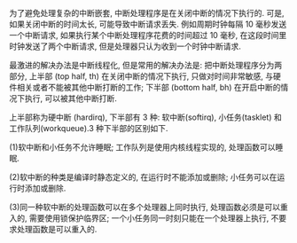 为了避免处理复杂的中断嵌套, 中断处理程序是在关闭中断的情况下执行的. 可是, 如果关闭中断的时间太长, 可能导致中断请求丢失. 例如周期时钟每隔 10 毫秒发送一个中断请求, 如果执行某个中断处理程序花费的时间超过 10 毫秒, 在这段时间里时钟发送了两个中断请求, 但是处理器只认为收到一个时钟中断请求.

最激进的解决办法是中断线程化, 但是常用的解决办法是: 把中断处理程序分为两部分, 上半部 (top half, th) 在关闭中断的情况下执行, 只做对时间非常敏感, 与硬件相关或者不能被其他中断打断的工作; 下半部 (bottom half, bh) 在开启中断的情况下执行, 可以被其他中断打断.

上半部称为硬中断 (hardirq)​, 下半部有 3 种: 软中断(softirq)​, 小任务(tasklet) 和工作队列(workqueue)​.3 种下半部的区别如下.

(1)软中断和小任务不允许睡眠; 工作队列是使用内核线程实现的, 处理函数可以睡眠.

(2)软中断的种类是编译时静态定义的, 在运行时不能添加或删除; 小任务可以在运行时添加或删除.

(3)同一种软中断的处理函数可以在多个处理器上同时执行, 处理函数必须是可以重入的, 需要使用锁保护临界区; 一个小任务同一时刻只能在一个处理器上执行, 不要求处理函数是可以重入的.
